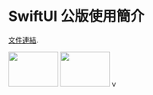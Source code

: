 # SwiftUI 公版使用簡介

[文件連結](https://www.canva.com/design/DAGXATUWzeo/v5yzGO2amZ-hMJVwyOad7w/edit).

<img src="/image/1.png" width="100" height="70">
<img src="/image/2.png" width="100" height="70">
v
